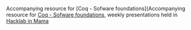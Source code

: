 Accompanying resource for [Coq - Sofware foundations](Accompanying resource for [Coq - Sofware foundations](), weekly presentations held in [Hacklab in Mama](http://hackerspaces.org/wiki/Hacklab_in_mama)
